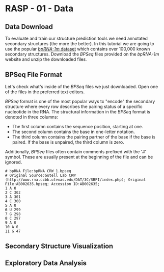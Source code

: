 # RASP - 01 - Data

## Data Download
To evaluate and train our structure prediction tools we need annotated secondary structures (the more the better).
In this tutorial we are going to use the popular [_bpRNA-1m_ dataset](https://bprna.cgrb.oregonstate.edu/index.html) which contains over 100,000 known secondary structures.
Download the _BPSeq_ files provided on the _bpRNA-1m_ website and unzip the downloaded files.

## BPSeq File Format
Let's check what's inside of the _BPSeq_ files we just downloaded. Open one of the files in the preferred text editors.

_BPSeq_ format is one of the most popular ways to "encode" the secondary structure where every row describes the pairing status of a specific nucleotide in the RNA.
The structural information in the _BPSeq_ format is denoted in three columns:
- The first column contains the sequence position, starting at one.
- The second column contains the base in one-letter notation.
- The third column contains the pairing partner of the base if the base is paired. If the base is unpaired, the third column is zero.

Additionally, _BPSeq_ files often contain comments prefixed with the '_#_' symbol. These are usually present at the beginning of the file and can be ignored.
```
# bpRNA File:bpRNA_CRW_1.bpseq
# Original Source:Gutell Lab CRW (http://www.rna.ccbb.utexas.edu/DAT/3C/SBPI/index.php); Original File:AB002635.bpseq; Accession ID:AB002635;
1 A 0
2 C 302
3 A 301
4 C 300
5 A 0
6 U 299
7 G 298
8 C 297
9 A 0
10 A 0
11 G 47
```
## Secondary Structure Visualization

## Exploratory Data Analysis
